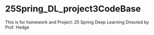 # 25Spring_DL_project3CodeBase
This is for homework and Project: 25 Spring Deep Learning Directed by Prof. Hedge
